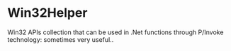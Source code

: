 ﻿Win32Helper
=================
Win32 APIs collection that can be used in .Net functions through P/Invoke technology: sometimes very useful..